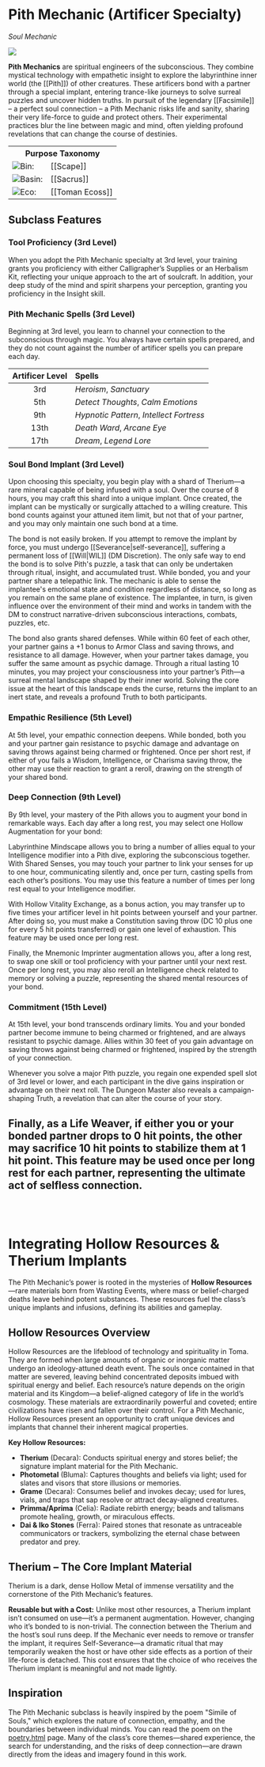 <!-- wiki-header-section:start -->

# Pith Mechanic (Artificer Specialty)
_Soul Mechanic_

<img src="wiki_images/Pith Mechanic (Artificer Specialty).png"><i></i></img>

**Pith Mechanics** are spiritual engineers of the subconscious. They combine mystical technology with empathetic insight to explore the labyrinthine inner world (the [[Pith]]) of other creatures. These artificers bond with a partner through a special implant, entering trance-like journeys to solve surreal puzzles and uncover hidden truths. In pursuit of the legendary [[Facsimile]] – a perfect soul connection – a Pith Mechanic risks life and sanity, sharing their very life-force to guide and protect others. Their experimental practices blur the line between magic and mind, often yielding profound revelations that can change the course of destinies.

<!-- wiki-header-section:end -->


<!-- taxonomy-table-section:start -->
<div class="taxonomy-table">
  <table>
    <tr>
      <th colspan="3">Purpose Taxonomy</th>
    </tr>
    <tr>
      <td class="taxon-label"><img src="../svg/bin.svg" class="taxon-icon">Bin:</td>
      <td class="taxon-content" colspan="2">[[Scape]]</td>
    </tr>
    <tr>
      <td class="taxon-label"><img src="../svg/basin.svg" class="taxon-icon">Basin:</td>
      <td class="taxon-content" colspan="2">[[Sacrus]]</td>
    </tr>
    <tr>
      <td class="taxon-label"><img src="../svg/eco.svg" class="taxon-icon">Eco:</td>
      <td class="taxon-content" colspan="2">[[Toman Ecoss]]</td>
    </tr>
  </table>
</div>
<!-- taxonomy-table-section:end -->


## Subclass Features

### Tool Proficiency (3rd Level)
When you adopt the Pith Mechanic specialty at 3rd level, your training grants you proficiency with either Calligrapher’s Supplies or an Herbalism Kit, reflecting your unique approach to the art of soulcraft. In addition, your deep study of the mind and spirit sharpens your perception, granting you proficiency in the Insight skill.

### Pith Mechanic Spells (3rd Level)

Beginning at 3rd level, you learn to channel your connection to the subconscious through magic. You always have certain spells prepared, and they do not count against the number of artificer spells you can prepare each day.

| Artificer Level | Spells |
|:--------------:|:------------------------------------------------------|
| 3rd            | *Heroism*, *Sanctuary*                                |
| 5th            | *Detect Thoughts*, *Calm Emotions*                    |
| 9th            | *Hypnotic Pattern*, *Intellect Fortress*              |
| 13th           | *Death Ward*, *Arcane Eye*                            |
| 17th           | *Dream*, *Legend Lore*                                |

### Soul Bond Implant (3rd Level)
Upon choosing this specialty, you begin play with a shard of Therium—a rare mineral capable of being infused with a soul. Over the course of 8 hours, you may craft this shard into a unique implant. Once created, the implant can be mystically or surgically attached to a willing creature. This bond counts against your attuned item limit, but not that of your partner, and you may only maintain one such bond at a time.

The bond is not easily broken. If you attempt to remove the implant by force, you must undergo [[Severance|self-severance]], suffering a permanent loss of [[Will|WIL]] (DM Discretion). The only safe way to end the bond is to solve Pith's puzzle, a task that can only be undertaken through ritual, insight, and accumulated trust. While bonded, you and your partner share a telepathic link. The mechanic is able to sense the implantee's emotional state and condition regardless of distance, so long as you remain on the same plane of existence. The implantee, in turn, is given influence over the environment of their mind and works in tandem with the DM to construct narrative-driven subconscious interactions, combats, puzzles, etc.

The bond also grants shared defenses. While within 60 feet of each other, your partner gains a +1 bonus to Armor Class and saving throws, and resistance to all damage. However, when your partner takes damage, you suffer the same amount as psychic damage. Through a ritual lasting 10 minutes, you may project your consciousness into your partner’s Pith—a surreal mental landscape shaped by their inner world. Solving the core issue at the heart of this landscape ends the curse, returns the implant to an inert state, and reveals a profound Truth to both participants.

### Empathic Resilience (5th Level)
At 5th level, your empathic connection deepens. While bonded, both you and your partner gain resistance to psychic damage and advantage on saving throws against being charmed or frightened. Once per short rest, if either of you fails a Wisdom, Intelligence, or Charisma saving throw, the other may use their reaction to grant a reroll, drawing on the strength of your shared bond.

### Deep Connection (9th Level)
By 9th level, your mastery of the Pith allows you to augment your bond in remarkable ways. Each day after a long rest, you may select one Hollow Augmentation for your bond:

Labyrinthine Mindscape allows you to bring a number of allies equal to your Intelligence modifier into a Pith dive, exploring the subconscious together. With Shared Senses, you may touch your partner to link your senses for up to one hour, communicating silently and, once per turn, casting spells from each other’s positions. You may use this feature a number of times per long rest equal to your Intelligence modifier.

With Hollow Vitality Exchange, as a bonus action, you may transfer up to five times your artificer level in hit points between yourself and your partner. After doing so, you must make a Constitution saving throw (DC 10 plus one for every 5 hit points transferred) or gain one level of exhaustion. This feature may be used once per long rest.

Finally, the Mnemonic Imprinter augmentation allows you, after a long rest, to swap one skill or tool proficiency with your partner until your next rest. Once per long rest, you may also reroll an Intelligence check related to memory or solving a puzzle, representing the shared mental resources of your bond.

### Commitment (15th Level)
At 15th level, your bond transcends ordinary limits. You and your bonded partner become immune to being charmed or frightened, and are always resistant to psychic damage. Allies within 30 feet of you gain advantage on saving throws against being charmed or frightened, inspired by the strength of your connection.

Whenever you solve a major Pith puzzle, you regain one expended spell slot of 3rd level or lower, and each participant in the dive gains inspiration or advantage on their next roll. The Dungeon Master also reveals a campaign-shaping Truth, a revelation that can alter the course of your story.

Finally, as a Life Weaver, if either you or your bonded partner drops to 0 hit points, the other may sacrifice 10 hit points to stabilize them at 1 hit point. This feature may be used once per long rest for each partner, representing the ultimate act of selfless connection.
<br>
<br>
<br>
---

# Integrating Hollow Resources & Therium Implants

The Pith Mechanic’s power is rooted in the mysteries of **Hollow Resources**—rare materials born from Wasting Events, where mass or belief-charged deaths leave behind potent substances. These resources fuel the class’s unique implants and infusions, defining its abilities and gameplay.

## Hollow Resources Overview
Hollow Resources are the lifeblood of technology and spirituality in Toma. They are formed when large amounts of organic or inorganic matter undergo an ideology-attuned death event. The souls once contained in that matter are severed, leaving behind concentrated deposits imbued with spiritual energy and belief. Each resource’s nature depends on the origin material and its Kingdom—a belief-aligned category of life in the world’s cosmology. These materials are extraordinarily powerful and coveted; entire civilizations have risen and fallen over their control. For a Pith Mechanic, Hollow Resources present an opportunity to craft unique devices and implants that channel their inherent magical properties.

**Key Hollow Resources:**
- **Therium** (Decara): Conducts spiritual energy and stores belief; the signature implant material for the Pith Mechanic. <!--Formed in the feeding pits of Dar after catastrophic events, Therium contains the echo of a soul’s will, making it uniquely suited to infuse with belief and consciousness.-->
- **Photometal** (Bluma): Captures thoughts and beliefs via light; used for slates and visors that store illusions or memories.
- **Grame** (Decara): Consumes belief and invokes decay; used for lures, vials, and traps that sap resolve or attract decay-aligned creatures.
- **Primma/Aprima** (Celia): Radiate rebirth energy; beads and talismans promote healing, growth, or miraculous effects.
- **Dai & Iko Stones** (Ferra): Paired stones that resonate as untraceable communicators or trackers, symbolizing the eternal chase between predator and prey.

## Therium – The Core Implant Material
Therium is a dark, dense Hollow Metal of immense versatility and the cornerstone of the Pith Mechanic’s features. <!--It is exceptionally rare, formed in the feeding pits of Dar as departing souls infuse nearby rock. The result is Therium ore—composed of a soul’s spiritual print and anima bound with trace minerals. Once implanted and attuned, Therium behaves almost like a living part of the host, establishing its own belief sphere and granting extraordinary abilities fueled by the implant. The sphere of belief within Therium can be “fed” with the Mechanic’s or host’s thoughts and emotions, effectively programming the implant with desired traits or powers. -->

<!--**Why Therium?** Its ability to conduct and store spiritual energy is unparalleled. Once infused with a person’s belief or intent, it can grow in power and even develop quasi-sentience. In game terms, this could manifest as the implant “evolving” new features as the character gains levels or accomplishes significant feats. Its rarity also balances its power—obtaining a Therium core is a grand quest in itself, justified by its role as the class’s core feature. Only the most significant Wasting Events yield Therium, and it’s typically found in dangerous, high-altitude Thresholds. This explains why an adventuring Pith Mechanic might be one of the few to possess such a piece.-->

**Reusable but with a Cost:** Unlike most other resources, a Therium implant isn’t consumed on use—it’s a permanent augmentation. However, changing who it’s bonded to is non-trivial. The connection between the Therium and the host’s soul runs deep. If the Mechanic ever needs to remove or transfer the implant, it requires Self-Severance—a dramatic ritual that may temporarily weaken the host or have other side effects as a portion of their life-force is detached. This cost ensures that the choice of who receives the Therium implant is meaningful and not made lightly.

## Inspiration

The Pith Mechanic subclass is heavily inspired by the poem "Simile of Souls," which explores the nature of connection, empathy, and the boundaries between individual minds. You can read the poem on the <a href="../poetry.html#Simile-of-Souls" target="_blank">poetry.html</a> page. Many of the class’s core themes—shared experience, the search for understanding, and the risks of deep connection—are drawn directly from the ideas and imagery found in this work.


